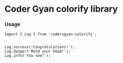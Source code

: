 # Coder Gyan colorify library

### Usage

```
import { Log } from 'codersgyan-colorify';


Log.success('Congratulations!');
Log.danger('Mind your head!');
Log.info('You see!');


```